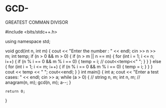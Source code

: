 # GCD-
GREATEST COMMAN DIVISOR

#include <bits/stdc++.h>

using namespace std;

void gcd(int n, int m)
{
    cout << "Enter the number : " << endl;
    cin >> n >> m;
    int temp;
    if (n > 0 && m > 0)
    {
        if (n > m || n == m)
        {
            for (int i = 1; i <= n; i++)
            {
                if (n % i == 0 && m % i == 0)
                {
                    temp = i;
                    // cout<<temp<<" ";
                }
            }
        }
        else
        {
            for (int i = 1; i <= m; i++)
            {
                if (n % i == 0 && m % i == 0)
                {
                    temp = i;
                }
            }
        }
        cout << temp << " ";
        cout<<endl;
    }
}
int main()
{
    int a;
    cout << "Enter a test cases: " << endl;
    cin >> a;
    while (a > 0)
    {
        // string n, m;
        int n, m;
        // anagram(n, m);
        gcd(n, m);
        a--;
    }

    return 0;
}
